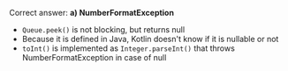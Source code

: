Correct answer: **a) NumberFormatException**

* `Queue.peek()` is not blocking, but returns null
* Because it is defined in Java, Kotlin doesn't know if it is nullable or not
* `toInt()` is implemented as `Integer.parseInt()` that throws NumberFormatException in case of null
